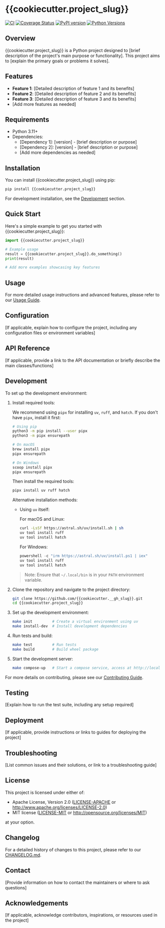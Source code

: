 # {{cookiecutter.project_slug}}

[![CI](https://github.com/{{cookiecutter.__gh_slug}}/workflows/CI/badge.svg)](https://github.com/{{cookiecutter.__gh_slug}}/actions)
[![Coverage Status](https://coveralls.io/repos/github/{{cookiecutter.__gh_slug}}/badge.svg?branch=main)](https://coveralls.io/github/{{cookiecutter.__gh_slug}}?branch=main)
[![PyPI version](https://badge.fury.io/py/{{cookiecutter.project_slug}}.svg)](https://badge.fury.io/py/{{cookiecutter.project_slug}})
[![Python Versions](https://img.shields.io/pypi/pyversions/{{cookiecutter.project_slug}}.svg)](https://pypi.org/project/{{cookiecutter.project_slug}}/)

## Overview

{{cookiecutter.project_slug}} is a Python project designed to [brief description of the project's main purpose or functionality]. This project aims to [explain the primary goals or problems it solves].

## Features

- **Feature 1**: [Detailed description of feature 1 and its benefits]
- **Feature 2**: [Detailed description of feature 2 and its benefits]
- **Feature 3**: [Detailed description of feature 3 and its benefits]
- [Add more features as needed]

## Requirements

- Python 3.11+
- Dependencies:
  - [Dependency 1]: [version] - [brief description or purpose]
  - [Dependency 2]: [version] - [brief description or purpose]
  - [Add more dependencies as needed]

## Installation

You can install {{cookiecutter.project_slug}} using pip:

```bash
pip install {{cookiecutter.project_slug}}
```

For development installation, see the [Development](#development) section.

## Quick Start

Here's a simple example to get you started with {{cookiecutter.project_slug}}:

```python
import {{cookiecutter.project_slug}}

# Example usage
result = {{cookiecutter.project_slug}}.do_something()
print(result)

# Add more examples showcasing key features
```

## Usage

For more detailed usage instructions and advanced features, please refer to our [Usage Guide](docs/usage.md).

## Configuration

[If applicable, explain how to configure the project, including any configuration files or environment variables]

## API Reference

[If applicable, provide a link to the API documentation or briefly describe the main classes/functions]

## Development

To set up the development environment:

1. Install required tools:

    We recommend using `pipx` for installing `uv`, `ruff`, and `hatch`. If you don't have `pipx`, install it first:

    ```bash
    # Using pip
    python3 -m pip install --user pipx
    python3 -m pipx ensurepath

    # On macOS
    brew install pipx
    pipx ensurepath

    # On Windows
    scoop install pipx
    pipx ensurepath
    ```

    Then install the required tools:

    ```bash
    pipx install uv ruff hatch
    ```

    Alternative installation methods:

    - Using `uv` itself:

        For macOS and Linux:
        ```bash
        curl -LsSf https://astral.sh/uv/install.sh | sh
        uv tool install ruff
        uv tool install hatch
        ```

        For Windows:
        ```powershell
        powershell -c "irm https://astral.sh/uv/install.ps1 | iex"
        uv tool install ruff
        uv tool install hatch
        ```

   > Note: Ensure that `~/.local/bin` is in your `PATH` environment variable.

2. Clone the repository and navigate to the project directory:

   ```bash
   git clone https://github.com/{{cookiecutter.__gh_slug}}.git
   cd {{cookiecutter.project_slug}}
   ```

3. Set up the development environment:

   ```bash
   make init         # Create a virtual environment using uv
   make install-dev  # Install development dependencies
   ```

4. Run tests and build:

   ```bash
   make test         # Run tests
   make build        # Build wheel package
   ```

5. Start the development server:

   ```bash
   make compose-up   # Start a compose service, access at http://localhost:8000
   ```

For more details on contributing, please see our [Contributing Guide](CONTRIBUTING.md).

## Testing

[Explain how to run the test suite, including any setup required]

## Deployment

[If applicable, provide instructions or links to guides for deploying the project]

## Troubleshooting

[List common issues and their solutions, or link to a troubleshooting guide]

## License

This project is licensed under either of:

- Apache License, Version 2.0 ([LICENSE-APACHE](LICENSE-APACHE) or http://www.apache.org/licenses/LICENSE-2.0)
- MIT license ([LICENSE-MIT](LICENSE-MIT) or http://opensource.org/licenses/MIT)

at your option.

## Changelog

For a detailed history of changes to this project, please refer to our [CHANGELOG.md](CHANGELOG.md).

## Contact

[Provide information on how to contact the maintainers or where to ask questions]

## Acknowledgements

[If applicable, acknowledge contributors, inspirations, or resources used in the project]

